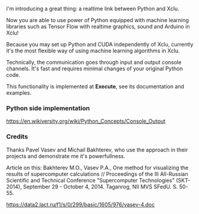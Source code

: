 I'm introducing a great thing: a realtime link between Python and Xclu. 

Now you are able to use power of Python equipped with machine learning libraries such as Tensor Flow with realtime graphics, sound and Arduino in Xclu!

Because you may set up Python and CUDA independently of Xclu, currently it's the most flexible way of using machine learning algorithms in Xclu.

Technically, the communication goes through input and output console channels. It's fast and requires minimal changes of your original Python code.

This functionality is implemented at **Execute**, see its documentation and examples.

### Python side implementation

https://en.wikiversity.org/wiki/Python_Concepts/Console_Output


### Credits
Thanks Pavel Vasev and Michail Bakhterev, who use the approach in their projects and demonstrate me it's powerfullness.

Article on this:
Bakhterev M.O., Vasev P.A., One method for visualizing the results of supercomputer calculations // Proceedings of the III All-Russian Scientific and Technical Conference "Supercomputer Technologies" (SKT-2014), September 29 - October 4, 2014. Taganrog, NII MVS SFedU. S. 50-55.

https://data2.lact.ru/f1/s/0/299/basic/1605/976/vasev-4.doc